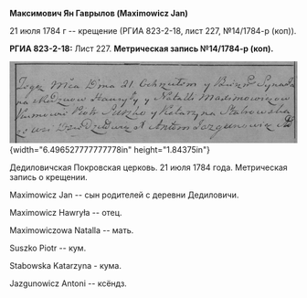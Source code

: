 **Максимович Ян Гаврылов (Maximowicz Jan)**

21 июля 1784 г -- крещение (РГИА 823-2-18, лист 227, №14/1784-р (коп)).

**РГИА 823-2-18:** Лист 227. **Метрическая запись №14/1784-р (коп).**

![](./media/afa26e7c1a5f205168ad3fb543e638630ac6a5f9.png){width="6.496527777777778in"
height="1.84375in"}

Дедиловичская Покровская церковь. 21 июля 1784 года. Метрическая запись
о крещении.

Maximowicz Jan -- сын родителей с деревни Дедиловичи.

Maximowicz Hawryła -- отец.

Maximowiczowa Natalla -- мать.

Suszko Piotr -- кум.

Stabowska Katarzyna - кума.

Jazgunowicz Antoni -- ксёндз.
